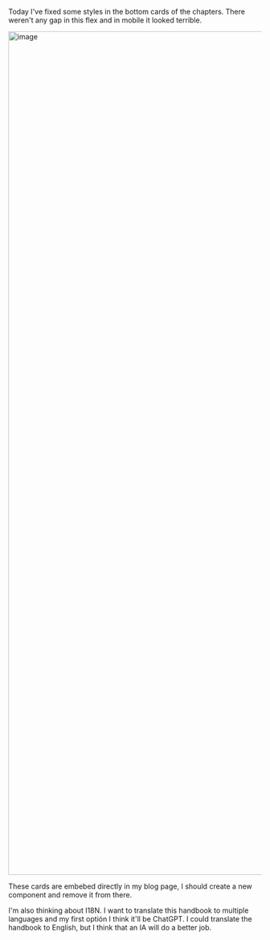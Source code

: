 Today I've fixed some styles in the bottom cards of the chapters. There weren't any gap in this flex and in mobile it looked terrible.

<img width="1680" alt="image" src="https://github.com/user-attachments/assets/68396cb6-5fd6-4c2e-8534-233436f288ae" />

These cards are embebed directly in my blog page, I should create a new component and remove it from there.

I'm also thinking about I18N. I want to translate this handbook to multiple languages and my first optión I think it'll be ChatGPT. I could translate the handbook to English, but I think that an IA will do a better job.
